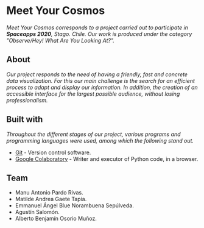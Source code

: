 # Meet Your Cosmos

_Meet Your Cosmos corresponds to a project carried out to participate in **Spaceapps 2020**, Stago. Chile. Our work is produced under the category "Observe/Hey! What Are You Looking At?"._

## About 

_Our project responds to the need of having a friendly, fast and concrete data visualization. For this our main challenge is the search for an efficient process to adapt and display our information. In addition, the creation of an accessible interface for the largest possible audience, without losing professionalism._


## Built with

_Throughout the different stages of our project, various programs and programming languages were used, among which the following stand out._

* [Git](https://git-scm.com/) - Version control software.
* [Google Colaboratory](https://colab.research.google.com/) - Writer and executor of Python code, in a browser.

## Team
* Manu Antonio Pardo Rivas.
* Matilde Andrea Gaete Tapia.
* Emmanuel Ángel Blue Norambuena Sepúlveda.
* Agustín Salomón.
* Alberto Benjamín Osorio Muñoz.